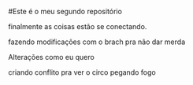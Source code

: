 #Este é o meu segundo repositório

finalmente as coisas estão se conectando.

fazendo modificações com o brach pra não dar merda

Alterações como eu quero

criando conflito pra ver o circo pegando fogo